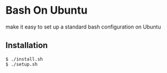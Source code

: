 # Bash On Ubuntu

make it easy to set up a standard bash configuration on Ubuntu 

## Installation

```
$ ./install.sh
$ ./setup.sh
```

